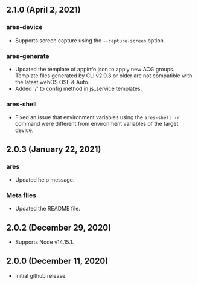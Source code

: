 ## 2.1.0 (April 2, 2021)
### ares-device
* Supports screen capture using the `--capture-screen` option.

### ares-generate
* Updated the template of appinfo.json to apply new ACG groups. Template files generated by CLI v2.0.3 or older are not compatible with the latest webOS OSE & Auto.
* Added '/' to config method in js_service templates.

### ares-shell
* Fixed an issue that environment variables using the `ares-shell -r` command were different from environment variables of the target device.

## 2.0.3 (January 22, 2021)
### ares
* Updated help message.

### Meta files
* Updated the README file.

## 2.0.2 (December 29, 2020)
* Supports Node v14.15.1.

## 2.0.0 (December 11, 2020)
* Initial github release.

